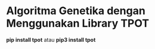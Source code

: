 # Algoritma Genetika dengan Menggunakan Library TPOT

<b>pip install tpot</b> atau <b>pip3 install tpot</b>
